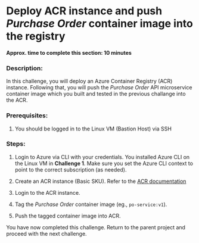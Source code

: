 #  Deploy ACR instance and push *Purchase Order* container image into the registry
**Approx. time to complete this section: 10 minutes**

### Description:
In this challenge, you will deploy an Azure Container Registry (ACR) instance. Following that, you will push the *Purchase Order* API microservice container image which you built and tested in the previous challange into the ACR. 

### Prerequisites:

1. You should be logged in to the Linux VM (Bastion Host) via SSH

### Steps:

1. Login to Azure via CLI with your credentials.  You installed Azure CLI on the Linux VM in **Challenge 1**.  Make sure you set the Azure CLI context to point to the correct subscription (as needed).

2. Create an ACR instance (Basic SKU).  Refer to the [ACR documentation](https://docs.microsoft.com/en-us/azure/container-registry/container-registry-get-started-azure-cli)

3. Login to the ACR instance.

4. Tag the *Purchase Order* container image (eg., `po-service:v1`).

5. Push the tagged container image into ACR.

You have now completed this challenge.  Return to the parent project and proceed with the next challenge. 
